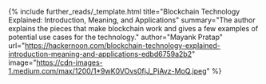 {%
  include further_reads/_template.html
  title="Blockchain Technology Explained: Introduction, Meaning, and Applications"
  summary="The author explains the pieces that make blockchain work and gives a few examples of potential use cases for the technology."
  author="Mayank Pratap"
  url="https://hackernoon.com/blockchain-technology-explained-introduction-meaning-and-applications-edbd6759a2b2"
  image="https://cdn-images-1.medium.com/max/1200/1*9wK0VOvs0fjJ_PjAvz-MoQ.jpeg"
%}
